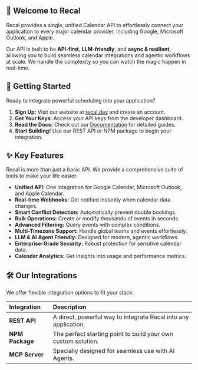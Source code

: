 ## 👋 Welcome to Recal

Recal provides a single, unified Calendar API to effortlessly connect your application to every major calendar provider, including Google, Microsoft Outlook, and Apple.

Our API is built to be **API-first**, **LLM-friendly**, and **async & resilient**, allowing you to build seamless calendar integrations and agentic workflows at scale. We handle the complexity so you can watch the magic happen in real-time.

## 🚀 Getting Started

Ready to integrate powerful scheduling into your application?

1.  **Sign Up:** Visit our website at [recal.dev](https://recal.dev) and create an account.
2.  **Get Your Keys:** Access your API keys from the developer dashboard.
3.  **Read the Docs:** Check out our [Documentation](https://recal.dev/docs) for detailed guides.
4.  **Start Building!** Use our REST API or NPM package to begin your integration.

## ✨ Key Features

Recal is more than just a basic API. We provide a comprehensive suite of tools to make your life easier:

*   **Unified API:** One integration for Google Calendar, Microsoft Outlook, and Apple Calendar.
*   **Real-time Webhooks:** Get notified instantly when calendar data changes.
*   **Smart Conflict Detection:** Automatically prevent double bookings.
*   **Bulk Operations:** Create or modify thousands of events in seconds.
*   **Advanced Filtering:** Query events with complex conditions.
*   **Multi-Timezone Support:** Handle global teams and events effortlessly.
*   **LLM & AI Agent Friendly:** Designed for modern, agentic workflows.
*   **Enterprise-Grade Security:** Robust protection for sensitive calendar data.
*   **Calendar Analytics:** Get insights into usage and performance metrics.



## 🛠️ Our Integrations

We offer flexible integration options to fit your stack:

| Integration | Description |
| :--- | :--- |
| **REST API** | A direct, powerful way to integrate Recal into any application. |
| **NPM Package** | The perfect starting point to build your own custom solution. |
| **MCP Server** | Specially designed for seamless use with AI Agents. |
